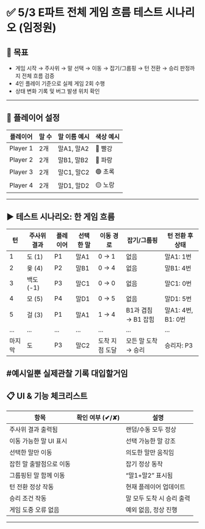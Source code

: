 # ✅ 5/3 E파트 전체 게임 흐름 테스트 시나리오 (임정원)

## 🎯 목표
- 게임 시작 → 주사위 → 말 선택 → 이동 → 잡기/그룹핑 → 턴 전환 → 승리 판정까지 전체 흐름 검증
- 4인 플레이 기준으로 실제 게임 2회 수행
- 상태 변화 기록 및 버그 발생 위치 확인

---

## 🧪 플레이어 설정

| 플레이어 | 말 수 | 말 이름 예시 | 색상 예시 |
|----------|--------|----------------|------------|
| Player 1 | 2개    | 말A1, 말A2     | 🔴 빨강     |
| Player 2 | 2개    | 말B1, 말B2     | 🔵 파랑     |
| Player 3 | 2개    | 말C1, 말C2     | 🟢 초록     |
| Player 4 | 2개    | 말D1, 말D2     | 🟡 노랑     |

---

## ▶️ 테스트 시나리오: 한 게임 흐름

| 턴 | 주사위 결과 | 플레이어 | 선택한 말 | 이동 경로 | 잡기/그룹핑 | 턴 전환 후 상태 |
|----|--------------|-----------|-------------|-------------|----------------|----------------|
| 1  | 도 (1)       | P1        | 말A1        | 0 → 1       | 없음           | 말A1: 1번 |
| 2  | 윷 (4)       | P2        | 말B1        | 0 → 4       | 없음           | 말B1: 4번 |
| 3  | 백도 (-1)    | P3        | 말C1        | 0 → 0       | 없음           | 말C1: 0번 |
| 4  | 모 (5)       | P4        | 말D1        | 0 → 5       | 없음           | 말D1: 5번 |
| 5  | 걸 (3)       | P1        | 말A1        | 1 → 4       | B1과 겹침 → B1 잡힘 | 말A1: 4번, B1: 0번 |
| ... | ... | ... | ... | ... | ... | ... |
| 마지막 | 도       | P3        | 말C2        | 도착 지점 도달 | 모든 말 도착 → 승리 | 승리자: P3 |

#예시일뿐 실제관찰 기록 대입할거임
---

## 📋 UI & 기능 체크리스트

| 항목 | 확인 여부 (✔/✘) | 설명 |
|------|------------------|------|
| 주사위 결과 출력됨 |  | 랜덤/수동 모두 정상 |
| 이동 가능한 말 UI 표시 |  | 선택 가능한 말 강조 |
| 선택한 말만 이동 |  | 의도한 말만 움직임 |
| 잡힌 말 출발점으로 이동 |  | 잡기 정상 동작 |
| 그룹핑된 말 함께 이동 |  | “말1+말2” 표시됨 |
| 턴 전환 정상 작동 |  | 현재 플레이어 업데이트 |
| 승리 조건 작동 |  | 말 모두 도착 시 승리 출력 |
| 게임 도중 오류 없음 |  | 예외 없음, 정상 진행 |

---